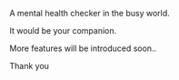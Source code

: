 
A mental health checker in the busy world.

It would be your companion.

More features will be introduced soon..


Thank you
